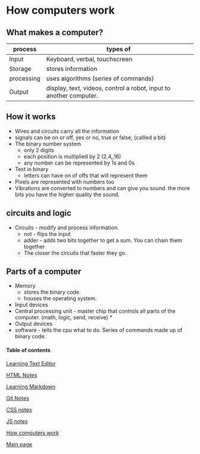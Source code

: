 # How computers work

## What makes a computer?

process| types of
---- | ---- 
Input| Keyboard, verbal, touchscreen
Storage| stores information
processing| uses algorithms (series of commands)
Output| display, text, videos, control a robot, input to another computer.

## How it works

* Wires and circuits carry all the information
* signals can be on or off, yes or no, true or false, (callled a bit)
* The binary number system
    * only 2 digits
    * each position is multiplied by 2 (2,4,,16)
    * any number can be represented by 1s and 0s
* Text in binary
    * letters can have on of offs that will represent them
* Pixels are represented with numbers too
* Vibrations are converted to numbers and can give you sound. the more bits you have the higher quality the sound.

## circuits and logic

* Circuits - modify and process information.
    * not - flips the input
    * adder - adds two bits together to get a sum. You can chain them together
    * The closer the circuits that faster they go.


## Parts of a computer
* Memory
    * stores the binary code.
    * houses the operating system.
* Input devices
* Central processing unit - master chip that controls all parts of the computer. (math, logic, send, receive)
    * 
* Output devices
* software - tells the cpu what to do. Series of commands made up of binary code.

#### Table of contents
[Learning Text Editor](https://will-ing.github.io/learning-journal/learn-text-editor)

[HTML Notes](https://will-ing.github.io/learning-journal/html-notes)

[Learning Markdown](https://will-ing.github.io/learning-journal/learning-markdown)

[Git Notes](https://will-ing.github.io/learning-journal/git-notes)

[CSS notes](https://will-ing.github.io/learning-journal/css-notes)

[JS notes](https://will-ing.github.io/learning-journal/js-notes)

[How computers work](https://will-ing.github.io/learning-journal/howcmpwrk)

[Main page](https://will-ing.github.io/learning-journal/)
